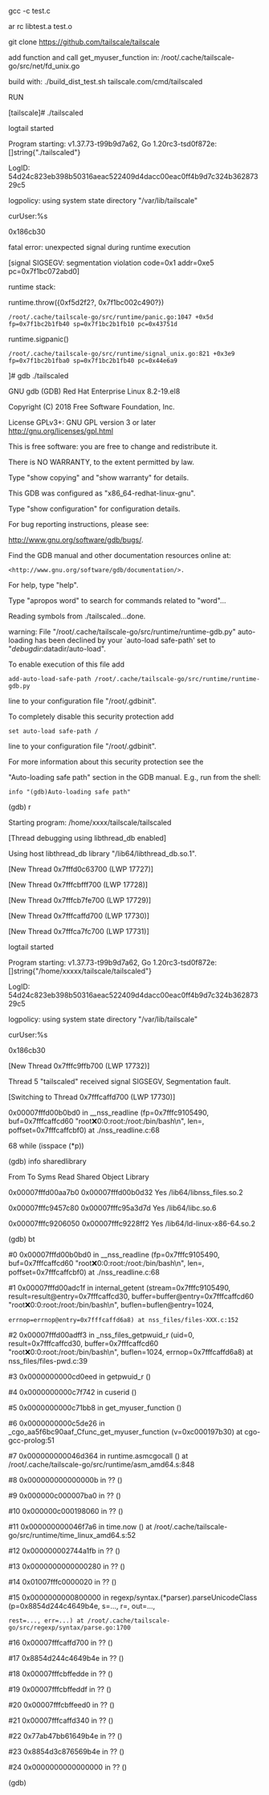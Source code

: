 

gcc -c test.c

ar rc libtest.a test.o

git clone https://github.com/tailscale/tailscale

add function and call get_myuser_function in:   /root/.cache/tailscale-go/src/net/fd_unix.go

build with: ./build_dist_test.sh  tailscale.com/cmd/tailscaled



RUN



[tailscale]# ./tailscaled 

logtail started

Program starting: v1.37.73-t99b9d7a62, Go 1.20rc3-tsd0f872e: []string{"./tailscaled"}

LogID: 54d24c823eb398b50316aeac522409d4dacc00eac0ff4b9d7c324b36287329c5

logpolicy: using system state directory "/var/lib/tailscale"

curUser:%s

 0x186cb30

fatal error: unexpected signal during runtime execution

[signal SIGSEGV: segmentation violation code=0x1 addr=0xe5 pc=0x7f1bc072abd0]



runtime stack:

runtime.throw({0xf5d2f2?, 0x7f1bc002c490?})

	/root/.cache/tailscale-go/src/runtime/panic.go:1047 +0x5d fp=0x7f1bc2b1fb40 sp=0x7f1bc2b1fb10 pc=0x43751d

runtime.sigpanic()

	/root/.cache/tailscale-go/src/runtime/signal_unix.go:821 +0x3e9 fp=0x7f1bc2b1fba0 sp=0x7f1bc2b1fb40 pc=0x44e6a9





]# gdb ./tailscaled 

GNU gdb (GDB) Red Hat Enterprise Linux 8.2-19.el8

Copyright (C) 2018 Free Software Foundation, Inc.

License GPLv3+: GNU GPL version 3 or later <http://gnu.org/licenses/gpl.html>

This is free software: you are free to change and redistribute it.

There is NO WARRANTY, to the extent permitted by law.

Type "show copying" and "show warranty" for details.

This GDB was configured as "x86_64-redhat-linux-gnu".

Type "show configuration" for configuration details.

For bug reporting instructions, please see:

<http://www.gnu.org/software/gdb/bugs/>.

Find the GDB manual and other documentation resources online at:

    <http://www.gnu.org/software/gdb/documentation/>.



For help, type "help".

Type "apropos word" to search for commands related to "word"...

Reading symbols from ./tailscaled...done.

warning: File "/root/.cache/tailscale-go/src/runtime/runtime-gdb.py" auto-loading has been declined by your `auto-load safe-path' set to "$debugdir:$datadir/auto-load".

To enable execution of this file add

	add-auto-load-safe-path /root/.cache/tailscale-go/src/runtime/runtime-gdb.py

line to your configuration file "/root/.gdbinit".

To completely disable this security protection add

	set auto-load safe-path /

line to your configuration file "/root/.gdbinit".

For more information about this security protection see the

"Auto-loading safe path" section in the GDB manual.  E.g., run from the shell:

	info "(gdb)Auto-loading safe path"

(gdb) r

Starting program: /home/xxxx/tailscale/tailscaled 

[Thread debugging using libthread_db enabled]

Using host libthread_db library "/lib64/libthread_db.so.1".

[New Thread 0x7fffd0c63700 (LWP 17727)]

[New Thread 0x7fffcbfff700 (LWP 17728)]

[New Thread 0x7fffcb7fe700 (LWP 17729)]

[New Thread 0x7fffcaffd700 (LWP 17730)]

[New Thread 0x7fffca7fc700 (LWP 17731)]

logtail started

Program starting: v1.37.73-t99b9d7a62, Go 1.20rc3-tsd0f872e: []string{"/home/xxxxx/tailscale/tailscaled"}

LogID: 54d24c823eb398b50316aeac522409d4dacc00eac0ff4b9d7c324b36287329c5

logpolicy: using system state directory "/var/lib/tailscale"

curUser:%s

 0x186cb30

[New Thread 0x7fffc9ffb700 (LWP 17732)]



Thread 5 "tailscaled" received signal SIGSEGV, Segmentation fault.

[Switching to Thread 0x7fffcaffd700 (LWP 17730)]

0x00007fffd00b0bd0 in __nss_readline (fp=0x7fffc9105490, buf=0x7fffcaffcd60 "root:x:0:0:root:/root:/bin/bash\n", len=<optimized out>, poffset=0x7fffcaffcbf0) at ./nss_readline.c:68

68	      while (isspace (*p))

(gdb) info sharedlibrary

From                To                  Syms Read   Shared Object Library

0x00007fffd00aa7b0  0x00007fffd00b0d32  Yes         /lib64/libnss_files.so.2

0x00007fffc9457c80  0x00007fffc95a3d7d  Yes         /lib64/libc.so.6

0x00007fffc9206050  0x00007fffc9228ff2  Yes         /lib64/ld-linux-x86-64.so.2

(gdb) bt

#0  0x00007fffd00b0bd0 in __nss_readline (fp=0x7fffc9105490, buf=0x7fffcaffcd60 "root:x:0:0:root:/root:/bin/bash\n", len=<optimized out>, poffset=0x7fffcaffcbf0) at ./nss_readline.c:68

#1  0x00007fffd00adc1f in internal_getent (stream=0x7fffc9105490, result=result@entry=0x7fffcaffcd30, buffer=buffer@entry=0x7fffcaffcd60 "root:x:0:0:root:/root:/bin/bash\n", buflen=buflen@entry=1024, 

    errnop=errnop@entry=0x7fffcaffd6a8) at nss_files/files-XXX.c:152

#2  0x00007fffd00adff3 in _nss_files_getpwuid_r (uid=0, result=0x7fffcaffcd30, buffer=0x7fffcaffcd60 "root:x:0:0:root:/root:/bin/bash\n", buflen=1024, errnop=0x7fffcaffd6a8) at nss_files/files-pwd.c:39

#3  0x0000000000cd0eed in getpwuid_r ()

#4  0x0000000000c7f742 in cuserid ()

#5  0x0000000000c71bb8 in get_myuser_function ()

#6  0x0000000000c5de26 in _cgo_aa5f6bc90aaf_Cfunc_get_myuser_function (v=0xc000197b30) at cgo-gcc-prolog:51

#7  0x000000000046d364 in runtime.asmcgocall () at /root/.cache/tailscale-go/src/runtime/asm_amd64.s:848

#8  0x000000000000000b in ?? ()

#9  0x000000c000007ba0 in ?? ()

#10 0x000000c000198060 in ?? ()

#11 0x000000000046f7a6 in time.now () at /root/.cache/tailscale-go/src/runtime/time_linux_amd64.s:52

#12 0x000000002744a1fb in ?? ()

#13 0x0000000000000280 in ?? ()

#14 0x01007fffc0000020 in ?? ()

#15 0x0000000000800000 in regexp/syntax.(*parser).parseUnicodeClass (p=0x8854d244c4649b4e, s=..., r=<error reading variable: access outside bounds of object referenced via synthetic pointer>, out=..., 

    rest=..., err=...) at /root/.cache/tailscale-go/src/regexp/syntax/parse.go:1700

#16 0x00007fffcaffd700 in ?? ()

#17 0x8854d244c4649b4e in ?? ()

#18 0x00007fffcbffedde in ?? ()

#19 0x00007fffcbffeddf in ?? ()

#20 0x00007fffcbffeed0 in ?? ()

#21 0x00007fffcaffd340 in ?? ()

#22 0x77ab47bb61649b4e in ?? ()

#23 0x8854d3c876569b4e in ?? ()

#24 0x0000000000000000 in ?? ()

(gdb) 



